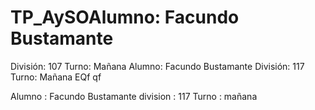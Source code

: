 # TP_AySOAlumno: Facundo Bustamante
División: 107
Turno: Mañana
Alumno: Facundo Bustamante
División: 117
Turno: Mañana
EQf
qf

Alumno : Facundo Bustamante
division : 117
Turno : mañana

